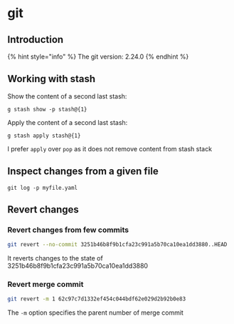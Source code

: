 # git

## Introduction

{% hint style="info" %}
The git version: 2.24.0
{% endhint %}

## Working with stash

Show the content of a second last stash:

```text
g stash show -p stash@{1}
```

Apply the content of a second last stash:

```text
g stash apply stash@{1}
```

I prefer `apply` over `pop` as it does not remove content from stash stack

## Inspect changes from a given file

```text
git log -p myfile.yaml
```

## Revert changes

### Revert changes from few commits

```bash
git revert --no-commit 3251b46b8f9b1cfa23c991a5b70ca10ea1dd3880..HEAD
```

It reverts changes to the state of 3251b46b8f9b1cfa23c991a5b70ca10ea1dd3880

### Revert merge commit

```bash
git revert -m 1 62c97c7d1332ef454c044bdf62e029d2b92b0e83
```

The `-m` option specifies the parent number of merge commit

